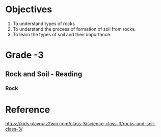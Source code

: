 # Objectives 
1. To understand types of rocks 
2. To understand the process of formation of soil from rocks.
3. To learn the types of soil and their importance.

# Grade -3 
## Rock and Soil - Reading
### Rock 


# Reference
https://kids.playquiz2win.com/class-3/science-class-3/rocks-and-soil-class-3/
